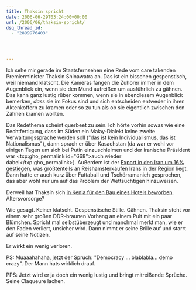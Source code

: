 ```yaml
---
title: Thaksin spricht
date: 2006-06-29T03:24:00+00:00
url: /2006/06/thaksin-spricht/
dsq_thread_id:
  - "2899976403"




---
```

Ich sehe mir gerade im Staatsfernsehen eine Rede vom care takenden Premierminister Thaksin Shinawatra an. Das ist ein bisschen gespenstisch, weil niemand klatscht. Die Kameras fangen die Zuhörer immer in dem Augenblick ein, wenn sie den Mund aufreißen um ausführlich zu gähnen. Das kann ganz lustig rüber kommen, wenn sie in ebendiesem Augenblick bemerken, _dass_ sie im Fokus sind und sich entscheiden entweder in ihren Aktenkoffern zu kramen oder so zu tun als ob sie eigentlich zwischen den Zähnen kramen wollten.

Das Redethema scheint querbeet zu sein. Ich hörte vorhin sowas wie eine Rechtfertigung, dass im Süden ein Malay-Dialekt keine zweite Verwaltungssprache werden soll ("das ist kein Individualismus, das ist Nationalismus"), dann sprach er über Kasachstan (da war er wohl vor einigen Tagen um sich bei Putin einzuschleimen und der iranische Präsident war <txp:gho_permalink id="668">auch wieder dabei</txp:gho_permalink>). Außerdem ist der [Export in den Iran um 16% gestiegen][1], was größtenteils an Reishamsterkäufen Irans in der Region liegt. Dann hatte er auch kurz über Futtaball und Tschörramanieh gesprochen, das aber wohl nur um auf das Problem der Wettsüchtigen hinzuweisen.

Derweil hat Thaksin sich [in Kenia für den Bau eines Hotels beworben][2]. Altersvorsorge?

Wie gesagt. Keiner klatscht. Gespenstische Stille. Gähnen. Thaksin steht vor einem sehr großen DDR-braunen Vorhang an einem Pult mit ein paar Blümchen. Spricht mal selbstüberzeugt und manchmal merkt man, wie er den Faden verliert, unsicher wird. Dann nimmt er seine Brille auf und starrt auf seine Notizen.

Er wirkt ein wenig verloren.

PS: Muaaahahaha, jetzt der Spruch: "Democracy ... blablabla... demo crazy". Der Mann hats wirklich drauf.

PPS: Jetzt wird er ja doch ein wenig lustig und bringt mitreißende Sprüche. Seine Claqueure lachen.

 [1]: http://www.irna.ir/en/news/view/menu-237/0606280554143951.htm
 [2]: http://www.nationmultimedia.com/2006/06/29/headlines/headlines_30007597.php

